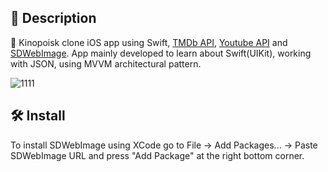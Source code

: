 

## 📖 Description
📱 Kinopoisk clone iOS app using Swift, [TMDb API](https://developers.themoviedb.org/3), [Youtube API](https://developers.google.com/youtube/v3) and [SDWebImage](https://github.com/SDWebImage/SDWebImage). App mainly developed to learn about Swift(UIKit), working with JSON, using MVVM architectural pattern.

![1111](https://user-images.githubusercontent.com/84827402/173082814-354d1fce-7559-4918-a9c9-625da247a159.gif)

## 🛠 Install
To install SDWebImage using XCode go to File -> Add Packages... -> Paste SDWebImage URL and press "Add Package" at the right bottom corner. 
